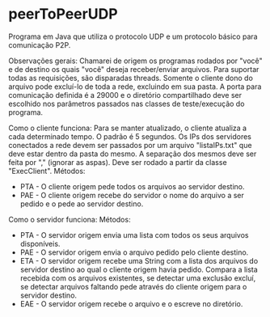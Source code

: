 # peerToPeerUDP
Programa em Java que utiliza o protocolo UDP e um protocolo básico para comunicação P2P.

Observações gerais:
Chamarei de origem os programas rodados por "você" e de destino os quais "você" deseja receber/enviar arquivos.
Para suportar todas as requisições, são disparadas threads.
Somente o cliente dono do arquivo pode excluí-lo de toda a rede, excluindo em sua pasta.
A porta para comunicação definida é a 29000 e o diretório compartilhado deve ser escolhido nos parâmetros passados nas classes de teste/execução do programa.

Como o cliente funciona:
Para se manter atualizado, o cliente atualiza a cada determinado tempo. O padrão é 5 segundos.
Os IPs dos servidores conectados a rede devem ser passados por um arquivo "listaIPs.txt" que deve estar dentro da pasta do mesmo. A separação dos mesmos deve ser feita por "," (ignorar as aspas). Deve ser rodado a partir da classe "ExecClient".
Métodos:
- PTA - O cliente origem pede todos os arquivos ao servidor destino.
- PAE - O cliente origem recebe do servidor o nome do arquivo a ser pedido e o pede ao servidor destino.

Como o servidor funciona:
Métodos:
- PTA - O servidor origem envia uma lista com todos os seus arquivos disponíveis. 
- PAE - O servidor origem envia o arquivo pedido pelo cliente destino.
- ETA - O servidor origem recebe uma String com a lista dos arquivos do servidor destino ao qual o cliente origem havia pedido. Compara a lista recebida com os arquivos existentes, se detectar uma exclusão excluí, se detectar arquivos faltando pede através do cliente origem para o servidor destino.
- EAE - O servidor origem recebe o arquivo e o escreve no diretório.
